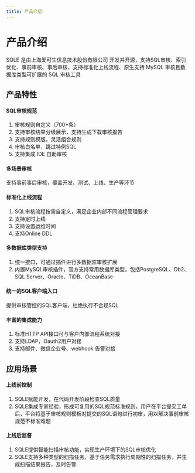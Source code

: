 ```yaml
---
title: 产品介绍
---
```

# 产品介绍
SQLE 是由上海爱可生信息技术股份有限公司 开发并开源，支持SQL审核、索引优化、事前审核、事后审核、支持标准化上线流程、原生支持 MySQL 审核且数据库类型可扩展的 SQL 审核工具

## 产品特性
#### SQL审核规范
1. 审核规则自定义（700+条）
2. 支持审核结果分级展示，支持生成下载审核报告
2. 支持规则模版，灵活组合规则
3. 审核白名单，跳过特例SQL
4. 支持集成 IDE 自助审核

#### 多场景审核
支持事前事后审核，覆盖开发、测试、上线、生产等环节

#### 标准化上线流程
1. SQL审核流程按需自定义，满足企业内部不同流程管理要求
2. 支持定时上线
3. 支持设置运维时间
4. 支持Online DDL

#### 多数据库类型支持
1. 统一接口，可通过插件进行多数据库审核扩展
2. 内置MySQL审核插件，官方支持常用数据库类型，包括PostgreSQL、Db2、SQL Server、Oracle、TiDB、OceanBase

#### 统一的SQL客户端入口
提供审核管控的SQL客户端，杜绝执行不合规SQL

#### 丰富的集成能力
1. 标准HTTP API接口可与客户内部流程系统对接
2. 支持LDAP，Oauth2用户对接
3. 支持邮件、微信企业号、webhook 告警对接

## 应用场景
#### 上线前控制
1. SQLE赋能开发，在代码开发阶段检查SQL质量 
2. SQLE集成专家经验，形成可复用的SQL规范标准规则，用户在平台提交工单后，平台将基于审核规则模板对提交的SQL语句进行初审，用以解决事前审核规范不标准难题

#### 上线后监督
1. SQLE提供智能扫描审核功能，实现生产环境下的SQL审核优化 
2. SQLE支持多种类型的扫描任务，基于任务需求执行周期性的扫描任务，并生成扫描结果报告，及时告警